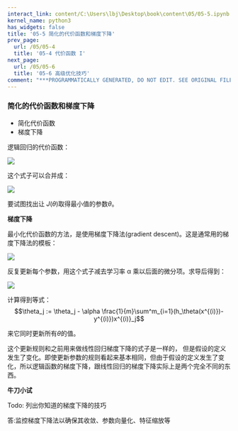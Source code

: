 ```yaml
---
interact_link: content/C:\Users\lbj\Desktop\book\content\05/05-5.ipynb
kernel_name: python3
has_widgets: false
title: '05-5 简化的代价函数和梯度下降'
prev_page:
  url: /05/05-4
  title: '05-4 代价函数 I'
next_page:
  url: /05/05-6
  title: '05-6 高级优化技巧'
comment: "***PROGRAMMATICALLY GENERATED, DO NOT EDIT. SEE ORIGINAL FILES IN /content***"
---
```


### 简化的代价函数和梯度下降

+ 简化代价函数
+ 梯度下降


逻辑回归的代价函数： 

![](https://i.loli.net/2018/12/01/5c01d18b66e49.png)

这个式子可以合并成： 

![](https://i.loli.net/2018/12/01/5c01d26cab241.png)

要试图找出让 $J(\theta)$取得最小值的参数$\theta$。  


**梯度下降**

最小化代价函数的方法，是使用梯度下降法(gradient descent)。这是通常用的梯度下降法的模板： 

![](https://i.loli.net/2018/12/01/5c01d34b3ee5e.png)

反复更新每个参数，用这个式子减去学习率 α 乘以后面的微分项。求导后得到： 

![](https://i.loli.net/2018/12/01/5c01d3aa903c7.png)

计算得到等式： 
$$\theta_j := \theta_j - \alpha \frac{1}{m}\sum^m_{i=1}(h_\theta(x^{(i)})-y^{(i)})x^{(i)}_j$$

来它同时更新所有$\theta$的值。 

这个更新规则和之前用来做线性回归梯度下降的式子是一样的， 但是假设的定义发生了变化。即使更新参数的规则看起来基本相同，但由于假设的定义发生了变化，所以逻辑函数的梯度下降，跟线性回归的梯度下降实际上是两个完全不同的东西。

**牛刀小试**

Todo:  列出你知道的梯度下降的技巧

答:监控梯度下降法以确保其收敛、参数向量化、特征缩放等

